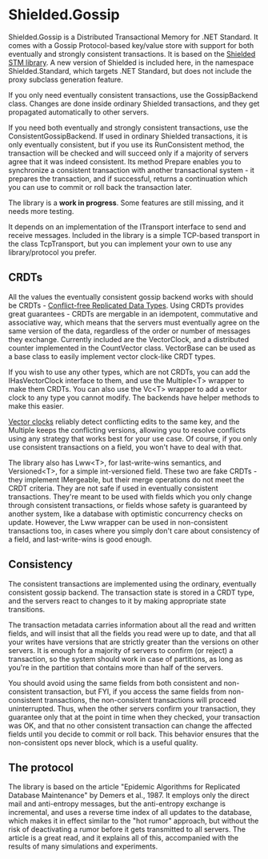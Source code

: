 # Shielded.Gossip

Shielded.Gossip is a Distributed Transactional Memory for .NET Standard.
It comes with a Gossip Protocol-based key/value store with support for both eventually
and strongly consistent transactions. It is based on the
[Shielded STM library](https://github.com/jbakic/Shielded). A new version of Shielded
is included here, in the namespace Shielded.Standard, which targets .NET Standard, but
does not include the proxy subclass generation feature.

If you only need eventually consistent transactions, use the GossipBackend class.
Changes are done inside ordinary Shielded transactions, and they get propagated
automatically to other servers.

If you need both eventually and strongly consistent transactions, use the ConsistentGossipBackend.
If used in ordinary Shielded transactions, it is only eventually consistent, but if
you use its RunConsistent method, the transaction will be checked and will succeed only
if a majority of servers agree that it was indeed consistent. Its method Prepare enables
you to synchronize a consistent transaction with another transactional system - it
prepares the transaction, and if successful, returns a continuation which you can use to
commit or roll back the transaction later.

The library is a **work in progress**. Some features are still missing, and it needs more testing.

It depends on an implementation of the ITransport interface to send and receive messages.
Included in the library is a simple TCP-based transport in the class TcpTransport, but you
can implement your own to use any library/protocol you prefer.

## CRDTs

All the values the eventually consistent gossip backend works with should be CRDTs -
[Conflict-free Replicated Data Types](https://en.wikipedia.org/wiki/Conflict-free_replicated_data_type).
Using CRDTs provides great guarantees - CRDTs are mergable in an idempotent, commutative and
associative way, which means that the servers must eventually agree on the same version of the
data, regardless of the order or number of messages they exchange. Currently included are
the VectorClock, and a distributed counter implemented in the CountVector class. VectorBase
can be used as a base class to easily implement vector clock-like CRDT types.

If you wish to use any other types, which are not CRDTs, you can add the IHasVectorClock
interface to them, and use the Multiple&lt;T&gt; wrapper to make them CRDTs. You can also
use the Vc&lt;T&gt; wrapper to add a vector clock to any type you cannot modify. The backends
have helper methods to make this easier.

[Vector clocks](https://en.wikipedia.org/wiki/Vector_clock) reliably detect conflicting edits
to the same key, and the Multiple keeps the conflicting versions, allowing you to resolve
conflicts using any strategy that works best for your use case. Of course, if you only use
consistent transactions on a field, you won't have to deal with that.

The library also has Lww&lt;T&gt;, for last-write-wins semantics, and Versioned&lt;T&gt;, for a
simple int-versioned field. These two are fake CRDTs - they implement IMergeable, but their merge
operations do not meet the CRDT criteria. They are not safe if used in eventually consistent
transactions. They're meant to be used with fields which you only change through consistent
transactions, or fields whose safety is guaranteed by another system, like a database with
optimistic concurrency checks on update. However, the Lww wrapper can be used in non-consistent
transactions too, in cases where you simply don't care about consistency of a field, and
last-write-wins is good enough.

## Consistency

The consistent transactions are implemented using the ordinary, eventually consistent gossip
backend. The transaction state is stored in a CRDT type, and the servers react to changes to it
by making appropriate state transitions.

The transaction metadata carries information about all the read and written fields, and will
insist that all the fields you read were up to date, and that all your writes have versions
that are strictly greater than the versions on other servers. It is enough for a majority of
servers to confirm (or reject) a transaction, so the system should work in case of partitions,
as long as you're in the partition that contains more than half of the servers.

You should avoid using the same fields from both consistent and non-consistent transaction,
but FYI, if you access the same fields from non-consistent transactions, the non-consistent transactions
will proceed uninterrupted. Thus, when the other servers confirm your transaction, they guarantee
only that at the point in time when they checked, your transaction was OK, and that no other consistent
transaction can change the affected fields until you decide to commit or roll back. This
behavior ensures that the non-consistent ops never block, which is a useful quality.

## The protocol

The library is based on the article "Epidemic Algorithms for Replicated Database Maintenance" by
Demers et al., 1987. It employs only the direct mail and anti-entropy messages, but the
anti-entropy exchange is incremental, and uses a reverse time index of all updates to the
database, which makes it in effect similar to the "hot rumor" approach, but without the risk
of deactivating a rumor before it gets transmitted to all servers. The article is a great read,
and it explains all of this, accompanied with the results of many simulations and experiments.
